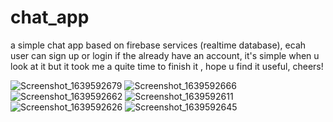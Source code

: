 # chat_app

a simple chat app based on firebase services (realtime database),
ecah user can sign up or login if the already have an account,
it's simple when u look at it but it took me a quite time to finish it ,
hope u find it useful, cheers!

![Screenshot_1639592679](https://user-images.githubusercontent.com/73895704/146244711-8616239d-3829-4f17-b497-20e22526ae25.png)
![Screenshot_1639592666](https://user-images.githubusercontent.com/73895704/146244729-72b9e07c-12e0-4430-95a3-6e2f34835009.png)
![Screenshot_1639592662](https://user-images.githubusercontent.com/73895704/146244811-29eb1bbc-900e-4929-882f-78264f4a4eb0.png)
![Screenshot_1639592611](https://user-images.githubusercontent.com/73895704/146244860-f1d97942-b598-476c-be0b-3cfe68fd12b0.png)
![Screenshot_1639592626](https://user-images.githubusercontent.com/73895704/146244904-e33ccabe-7dbe-4259-8f60-73e99f90adcd.png)
![Screenshot_1639592645](https://user-images.githubusercontent.com/73895704/146244920-433ac0e2-3f91-4ba2-8122-d3296e91509b.png)
